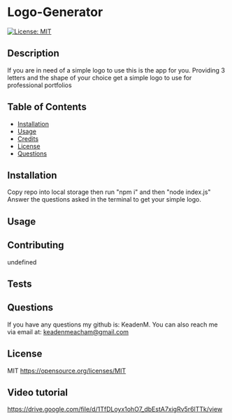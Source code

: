 
# Logo-Generator

[![License: MIT](https://img.shields.io/badge/License-MIT-yellow.svg)](https://opensource.org/licenses/MIT)
    

## Description
If you are in need of a simple logo to use this is the app for you. Providing 3 letters and the shape of your choice get a simple logo to use for professional portfolios

## Table of Contents
- [Installation](#installation)
- [Usage](#usage)
- [Credits](#credits)
- [License](#license)
- [Questions](#questions)

## Installation
Copy repo into local storage then run "npm i" and then "node index.js" Answer the questions asked in the terminal to get your simple logo.

## Usage


## Contributing
undefined

## Tests


## Questions
If you have any questions my github is: KeadenM. You can also reach me via email at: keadenmeacham@gmail.com

## License
MIT https://opensource.org/licenses/MIT

## Video tutorial
https://drive.google.com/file/d/1TfDLoyx1ohO7_dbEstA7xigRv5r6lTTk/view
